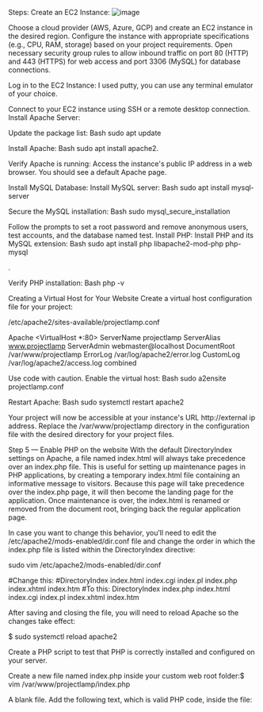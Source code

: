 Steps:
Create an EC2 Instance:
![image](https://github.com/user-attachments/assets/d929caad-c6b8-4558-83c7-6dab9c8c9e30)


Choose a cloud provider (AWS, Azure, GCP) and create an EC2 instance in the desired region.
Configure the instance with appropriate specifications (e.g., CPU, RAM, storage) based on your project requirements.
Open necessary security group rules to allow inbound traffic on port 80 (HTTP) and 443 (HTTPS) for web access and port 3306 (MySQL) for database connections.

Log in to the EC2 Instance: I used putty, you can use any terminal emulator of your choice.


Connect to your EC2 instance using SSH or a remote desktop connection.
Install Apache Server:

Update the package list:
Bash
sudo apt update

Install Apache:
Bash
sudo apt install apache2.

Verify Apache is running:
Access the instance's public IP address in a web browser. You should see a default Apache page.

Install MySQL Database:
Install MySQL server:
Bash
sudo apt install mysql-server

Secure the MySQL installation:
Bash
sudo mysql_secure_installation

Follow the prompts to set a root password and remove anonymous users, test accounts, and the database named test.
Install PHP:
Install PHP and its MySQL extension:
Bash
sudo apt install php libapache2-mod-php php-mysql

.

Verify PHP installation:
Bash
php -v

Creating a Virtual Host for Your Website
Create a virtual host configuration file for your project:

/etc/apache2/sites-available/projectlamp.conf

Apache
<VirtualHost *:80>
ServerName projectlamp
ServerAlias www.projectlamp
ServerAdmin webmaster@localhost
DocumentRoot /var/www/projectlamp
ErrorLog
/var/log/apache2/error.log
CustomLog /var/log/apache2/access.log combined
</VirtualHost>

Use code with caution.
Enable the virtual host:
Bash
sudo a2ensite projectlamp.conf

Restart Apache:
Bash
sudo systemctl restart apache2

Your project will now be accessible at your instance's URL http://external ip address. Replace the /var/www/projectlamp directory in the configuration file with the desired directory for your project files.

Step 5 — Enable PHP on the website
With the default DirectoryIndex settings on Apache, a file named index.html will always take precedence over an index.php file. This is useful for setting up maintenance pages in PHP applications, by creating a temporary index.html file containing an informative message to visitors. Because this page will take precedence over the index.php page, it will then become the landing page for the application. Once maintenance is over, the index.html is renamed or removed from the document root, bringing back the regular application page.

In case you want to change this behavior, you’ll need to edit the /etc/apache2/mods-enabled/dir.conf file and change the order in which the index.php file is listed within the DirectoryIndex directive:

sudo vim /etc/apache2/mods-enabled/dir.conf

<IfModule mod_dir.c>
#Change this:
#DirectoryIndex index.html index.cgi index.pl index.php index.xhtml index.htm
#To this:
DirectoryIndex index.php index.html index.cgi index.pl index.xhtml index.htm
</IfModule>

After saving and closing the file, you will need to reload Apache so the changes take effect:

$ sudo systemctl reload apache2

Create a PHP script to test that PHP is correctly installed and configured on your server.

Create a new file named index.php inside your custom web root folder:$ vim /var/www/projectlamp/index.php

A blank file. Add the following text, which is valid PHP code, inside the file:

<?php
phpinfo();
Save and close the file, refresh the page and you will see a page similar to this:



Additional Notes
Configure your database (create databases, tables, users, etc.) using MySQL commands or tools like phpMyAdmin.
Develop your PHP applications and place them in the /var/www/projectlamp directory or a subdirectory.
Customize the virtual host configuration for additional features like SSL certificates, custom error pages, and more.
